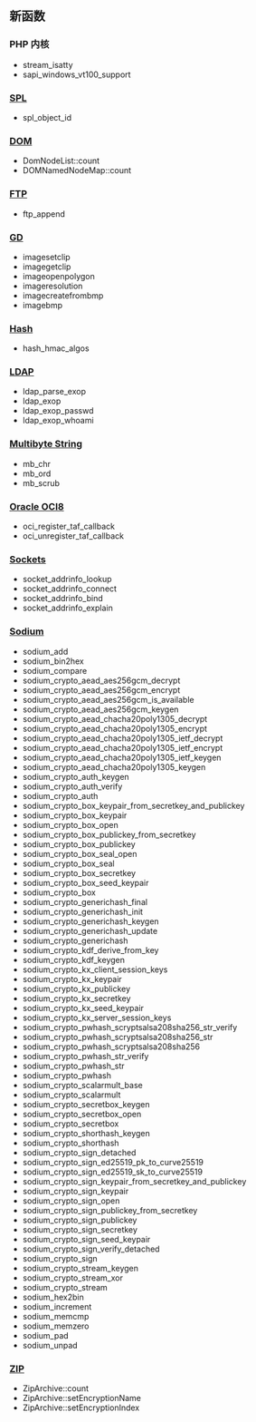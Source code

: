 新函数
------

### PHP 内核

-   <span class="simpara"> <span class="function">stream\_isatty</span>
    </span>
-   <span class="simpara"> <span
    class="function">sapi\_windows\_vt100\_support</span> </span>

### <a href="/book/spl.html" class="link">SPL</a>

-   <span class="simpara"> <span class="function">spl\_object\_id</span>
    </span>

### <a href="/book/dom.html" class="link">DOM</a>

-   <span class="simpara"> <span
    class="methodname">DomNodeList::count</span> </span>
-   <span class="simpara"> <span
    class="methodname">DOMNamedNodeMap::count</span> </span>

### <a href="/book/ftp.html" class="link">FTP</a>

-   <span class="simpara"> <span class="function">ftp\_append</span>
    </span>

### <a href="/book/image.html" class="link">GD</a>

-   <span class="simpara"> <span class="function">imagesetclip</span>
    </span>
-   <span class="simpara"> <span class="function">imagegetclip</span>
    </span>
-   <span class="simpara"> <span
    class="function">imageopenpolygon</span> </span>
-   <span class="simpara"> <span class="function">imageresolution</span>
    </span>
-   <span class="simpara"> <span
    class="function">imagecreatefrombmp</span> </span>
-   <span class="simpara"> <span class="function">imagebmp</span>
    </span>

### <a href="/book/hash.html" class="link">Hash</a>

-   <span class="simpara"> <span
    class="function">hash\_hmac\_algos</span> </span>

### <a href="/book/ldap.html" class="link">LDAP</a>

-   <span class="simpara"> <span
    class="function">ldap\_parse\_exop</span> </span>
-   <span class="simpara"> <span class="function">ldap\_exop</span>
    </span>
-   <span class="simpara"> <span
    class="function">ldap\_exop\_passwd</span> </span>
-   <span class="simpara"> <span
    class="function">ldap\_exop\_whoami</span> </span>

### <a href="/book/mbstring.html" class="link">Multibyte String</a>

-   <span class="simpara"> <span class="function">mb\_chr</span> </span>
-   <span class="simpara"> <span class="function">mb\_ord</span> </span>
-   <span class="simpara"> <span class="function">mb\_scrub</span>
    </span>

### <a href="/book/oci8.html" class="link">Oracle OCI8</a>

-   <span class="simpara"> <span
    class="function">oci\_register\_taf\_callback</span> </span>
-   <span class="simpara"> <span
    class="function">oci\_unregister\_taf\_callback</span> </span>

### <a href="/book/sockets.html" class="link">Sockets</a>

-   <span class="simpara"> <span
    class="function">socket\_addrinfo\_lookup</span> </span>
-   <span class="simpara"> <span
    class="function">socket\_addrinfo\_connect</span> </span>
-   <span class="simpara"> <span
    class="function">socket\_addrinfo\_bind</span> </span>
-   <span class="simpara"> <span
    class="function">socket\_addrinfo\_explain</span> </span>

### <a href="/book/sodium.html" class="link">Sodium</a>

-   <span class="simpara"> <span class="function">sodium\_add</span>
    </span>
-   <span class="simpara"> <span class="function">sodium\_bin2hex</span>
    </span>
-   <span class="simpara"> <span class="function">sodium\_compare</span>
    </span>
-   <span class="simpara"> <span
    class="function">sodium\_crypto\_aead\_aes256gcm\_decrypt</span>
    </span>
-   <span class="simpara"> <span
    class="function">sodium\_crypto\_aead\_aes256gcm\_encrypt</span>
    </span>
-   <span class="simpara"> <span
    class="function">sodium\_crypto\_aead\_aes256gcm\_is\_available</span>
    </span>
-   <span class="simpara"> <span
    class="function">sodium\_crypto\_aead\_aes256gcm\_keygen</span>
    </span>
-   <span class="simpara"> <span
    class="function">sodium\_crypto\_aead\_chacha20poly1305\_decrypt</span>
    </span>
-   <span class="simpara"> <span
    class="function">sodium\_crypto\_aead\_chacha20poly1305\_encrypt</span>
    </span>
-   <span class="simpara"> <span
    class="function">sodium\_crypto\_aead\_chacha20poly1305\_ietf\_decrypt</span>
    </span>
-   <span class="simpara"> <span
    class="function">sodium\_crypto\_aead\_chacha20poly1305\_ietf\_encrypt</span>
    </span>
-   <span class="simpara"> <span
    class="function">sodium\_crypto\_aead\_chacha20poly1305\_ietf\_keygen</span>
    </span>
-   <span class="simpara"> <span
    class="function">sodium\_crypto\_aead\_chacha20poly1305\_keygen</span>
    </span>
-   <span class="simpara"> <span
    class="function">sodium\_crypto\_auth\_keygen</span> </span>
-   <span class="simpara"> <span
    class="function">sodium\_crypto\_auth\_verify</span> </span>
-   <span class="simpara"> <span
    class="function">sodium\_crypto\_auth</span> </span>
-   <span class="simpara"> <span
    class="function">sodium\_crypto\_box\_keypair\_from\_secretkey\_and\_publickey</span>
    </span>
-   <span class="simpara"> <span
    class="function">sodium\_crypto\_box\_keypair</span> </span>
-   <span class="simpara"> <span
    class="function">sodium\_crypto\_box\_open</span> </span>
-   <span class="simpara"> <span
    class="function">sodium\_crypto\_box\_publickey\_from\_secretkey</span>
    </span>
-   <span class="simpara"> <span
    class="function">sodium\_crypto\_box\_publickey</span> </span>
-   <span class="simpara"> <span
    class="function">sodium\_crypto\_box\_seal\_open</span> </span>
-   <span class="simpara"> <span
    class="function">sodium\_crypto\_box\_seal</span> </span>
-   <span class="simpara"> <span
    class="function">sodium\_crypto\_box\_secretkey</span> </span>
-   <span class="simpara"> <span
    class="function">sodium\_crypto\_box\_seed\_keypair</span> </span>
-   <span class="simpara"> <span
    class="function">sodium\_crypto\_box</span> </span>
-   <span class="simpara"> <span
    class="function">sodium\_crypto\_generichash\_final</span> </span>
-   <span class="simpara"> <span
    class="function">sodium\_crypto\_generichash\_init</span> </span>
-   <span class="simpara"> <span
    class="function">sodium\_crypto\_generichash\_keygen</span> </span>
-   <span class="simpara"> <span
    class="function">sodium\_crypto\_generichash\_update</span> </span>
-   <span class="simpara"> <span
    class="function">sodium\_crypto\_generichash</span> </span>
-   <span class="simpara"> <span
    class="function">sodium\_crypto\_kdf\_derive\_from\_key</span>
    </span>
-   <span class="simpara"> <span
    class="function">sodium\_crypto\_kdf\_keygen</span> </span>
-   <span class="simpara"> <span
    class="function">sodium\_crypto\_kx\_client\_session\_keys</span>
    </span>
-   <span class="simpara"> <span
    class="function">sodium\_crypto\_kx\_keypair</span> </span>
-   <span class="simpara"> <span
    class="function">sodium\_crypto\_kx\_publickey</span> </span>
-   <span class="simpara"> <span
    class="function">sodium\_crypto\_kx\_secretkey</span> </span>
-   <span class="simpara"> <span
    class="function">sodium\_crypto\_kx\_seed\_keypair</span> </span>
-   <span class="simpara"> <span
    class="function">sodium\_crypto\_kx\_server\_session\_keys</span>
    </span>
-   <span class="simpara"> <span
    class="function">sodium\_crypto\_pwhash\_scryptsalsa208sha256\_str\_verify</span>
    </span>
-   <span class="simpara"> <span
    class="function">sodium\_crypto\_pwhash\_scryptsalsa208sha256\_str</span>
    </span>
-   <span class="simpara"> <span
    class="function">sodium\_crypto\_pwhash\_scryptsalsa208sha256</span>
    </span>
-   <span class="simpara"> <span
    class="function">sodium\_crypto\_pwhash\_str\_verify</span> </span>
-   <span class="simpara"> <span
    class="function">sodium\_crypto\_pwhash\_str</span> </span>
-   <span class="simpara"> <span
    class="function">sodium\_crypto\_pwhash</span> </span>
-   <span class="simpara"> <span
    class="function">sodium\_crypto\_scalarmult\_base</span> </span>
-   <span class="simpara"> <span
    class="function">sodium\_crypto\_scalarmult</span> </span>
-   <span class="simpara"> <span
    class="function">sodium\_crypto\_secretbox\_keygen</span> </span>
-   <span class="simpara"> <span
    class="function">sodium\_crypto\_secretbox\_open</span> </span>
-   <span class="simpara"> <span
    class="function">sodium\_crypto\_secretbox</span> </span>
-   <span class="simpara"> <span
    class="function">sodium\_crypto\_shorthash\_keygen</span> </span>
-   <span class="simpara"> <span
    class="function">sodium\_crypto\_shorthash</span> </span>
-   <span class="simpara"> <span
    class="function">sodium\_crypto\_sign\_detached</span> </span>
-   <span class="simpara"> <span
    class="function">sodium\_crypto\_sign\_ed25519\_pk\_to\_curve25519</span>
    </span>
-   <span class="simpara"> <span
    class="function">sodium\_crypto\_sign\_ed25519\_sk\_to\_curve25519</span>
    </span>
-   <span class="simpara"> <span
    class="function">sodium\_crypto\_sign\_keypair\_from\_secretkey\_and\_publickey</span>
    </span>
-   <span class="simpara"> <span
    class="function">sodium\_crypto\_sign\_keypair</span> </span>
-   <span class="simpara"> <span
    class="function">sodium\_crypto\_sign\_open</span> </span>
-   <span class="simpara"> <span
    class="function">sodium\_crypto\_sign\_publickey\_from\_secretkey</span>
    </span>
-   <span class="simpara"> <span
    class="function">sodium\_crypto\_sign\_publickey</span> </span>
-   <span class="simpara"> <span
    class="function">sodium\_crypto\_sign\_secretkey</span> </span>
-   <span class="simpara"> <span
    class="function">sodium\_crypto\_sign\_seed\_keypair</span> </span>
-   <span class="simpara"> <span
    class="function">sodium\_crypto\_sign\_verify\_detached</span>
    </span>
-   <span class="simpara"> <span
    class="function">sodium\_crypto\_sign</span> </span>
-   <span class="simpara"> <span
    class="function">sodium\_crypto\_stream\_keygen</span> </span>
-   <span class="simpara"> <span
    class="function">sodium\_crypto\_stream\_xor</span> </span>
-   <span class="simpara"> <span
    class="function">sodium\_crypto\_stream</span> </span>
-   <span class="simpara"> <span class="function">sodium\_hex2bin</span>
    </span>
-   <span class="simpara"> <span
    class="function">sodium\_increment</span> </span>
-   <span class="simpara"> <span class="function">sodium\_memcmp</span>
    </span>
-   <span class="simpara"> <span class="function">sodium\_memzero</span>
    </span>
-   <span class="simpara"> <span class="function">sodium\_pad</span>
    </span>
-   <span class="simpara"> <span class="function">sodium\_unpad</span>
    </span>

### <a href="/book/zip.html" class="link">ZIP</a>

-   <span class="simpara"> <span
    class="methodname">ZipArchive::count</span> </span>
-   <span class="simpara"> <span
    class="methodname">ZipArchive::setEncryptionName</span> </span>
-   <span class="simpara"> <span
    class="methodname">ZipArchive::setEncryptionIndex</span> </span>
